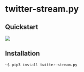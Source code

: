 # twitter-stream.py

## Quickstart
![](assets/demo.gif)


## Installation
```
~$ pip3 install twitter-stream.py
```